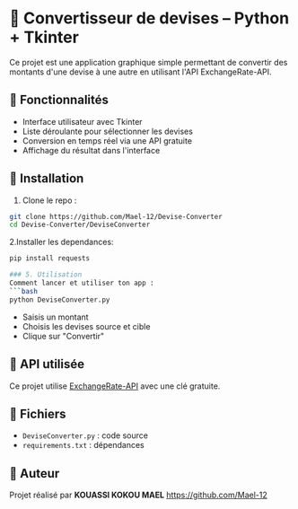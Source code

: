 # 💱 Convertisseur de devises – Python + Tkinter

Ce projet est une application graphique simple permettant de convertir des montants d'une devise à une autre en utilisant l'API ExchangeRate-API.

## 🧰 Fonctionnalités

- Interface utilisateur avec Tkinter
- Liste déroulante pour sélectionner les devises
- Conversion en temps réel via une API gratuite
- Affichage du résultat dans l'interface

## 🚀 Installation

1. Clone le repo :
```bash
git clone https://github.com/Mael-12/Devise-Converter
cd Devise-Converter/DeviseConverter
```
2.Installer les dependances:
```bash
pip install requests

### 5. Utilisation
Comment lancer et utiliser ton app :
```bash
python DeviseConverter.py
```
- Saisis un montant
- Choisis les devises source et cible
- Clique sur "Convertir"


## 🔐 API utilisée
Ce projet utilise [ExchangeRate-API](https://www.exchangerate-api.com/) avec une clé gratuite.

## 📁 Fichiers
- `DeviseConverter.py` : code source
- `requirements.txt` : dépendances

## 🧠 Auteur
Projet réalisé par **KOUASSI KOKOU MAEL**
https://github.com/Mael-12
